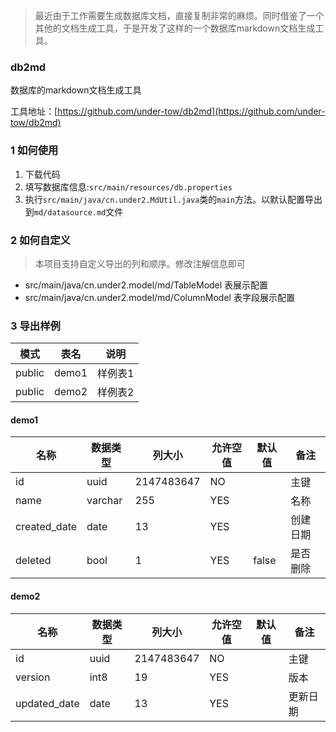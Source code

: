 > 最近由于工作需要生成数据库文档，直接复制非常的麻烦。同时借鉴了一个其他的文档生成工具，于是开发了这样的一个数据库markdown文档生成工具。

### db2md

数据库的markdown文档生成工具

工具地址：[https://github.com/under-tow/db2md](https://github.com/under-tow/db2md)

### 1 如何使用

1. 下载代码
2. 填写数据库信息:`src/main/resources/db.properties`
3. 执行`src/main/java/cn.under2.MdUtil.java`类的`main`方法。以默认配置导出到`md/datasource.md`文件

### 2 如何自定义

> 本项目支持自定义导出的列和顺序。修改注解信息即可

- src/main/java/cn.under2.model/md/TableModel 表展示配置
- src/main/java/cn.under2.model/md/ColumnModel 表字段展示配置

### 3 导出样例



| 模式   | 表名  | 说明    |
| ------ | ----- | ------- |
| public | demo1 | 样例表1 |
| public | demo2 | 样例表2 |

#### demo1

| 名称         | 数据类型 | 列大小     | 允许空值 | 默认值 | 备注     |
| ------------ | -------- | ---------- | -------- | ------ | -------- |
| id           | uuid     | 2147483647 | NO       |        | 主键     |
| name         | varchar  | 255        | YES      |        | 名称     |
| created_date | date     | 13         | YES      |        | 创建日期 |
| deleted      | bool     | 1          | YES      | false  | 是否删除 |

#### demo2

| 名称         | 数据类型 | 列大小     | 允许空值 | 默认值 | 备注     |
| ------------ | -------- | ---------- | -------- | ------ | -------- |
| id           | uuid     | 2147483647 | NO       |        | 主键     |
| version      | int8     | 19         | YES      |        | 版本     |
| updated_date | date     | 13         | YES      |        | 更新日期 |



